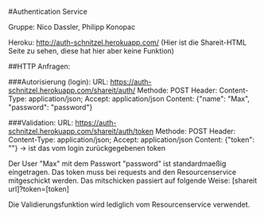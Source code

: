 #Authentication Service

Gruppe: Nico Dassler, Philipp Konopac

Heroku: http://auth-schnitzel.herokuapp.com/ (Hier ist die Shareit-HTML Seite zu sehen, diese hat hier aber keine Funktion)

##HTTP Anfragen:

###Autorisierung (login):
URL: https://auth-schnitzel.herokuapp.com/shareit/auth/
Methode: POST
Header: Content-Type: application/json; Accept: application/json
Content: {"name": "Max", "password": "password"}  

###Validation:
URL: https://auth-schnitzel.herokuapp.com/shareit/auth/token
Methode: POST
Header: Content-Type: application/json; Accept: application/json
Content: {"token": "<token>"} -> <token> ist das vom login zurückgegebenen token


Der User "Max" mit dem Passwort "password" ist standardmaeßig eingetragen. Das
token muss bei requests and den Resourcenservice mitgeschickt werden.
Das mitschicken passiert auf folgende Weise: [shareit url]?token=[token]

Die Validierungsfunktion wird lediglich vom Resourcenservice verwendet.
